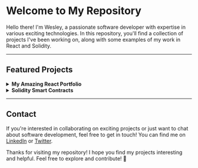 # Welcome to My Repository

Hello there! I'm Wesley, a passionate software developer with expertise in various exciting technologies. In this repository, you'll find a collection of projects I've been working on, along with some examples of my work in React and Solidity.

---

## Featured Projects

<details>
  <summary><b>My Amazing React Portfolio</b></summary>
  
  In this repository, you'll find a collection of projects I've developed using React, a popular JavaScript library for building interactive and dynamic user interfaces.

  [View Project](https://github.com/WesleyJohn77/React-Portfolio/tree/main)
</details>

<details>
  <summary><b>Solidity Smart Contracts</b></summary>
  
  Here you'll find examples of smart contracts I've developed in Solidity. From simple contracts to complex decentralized applications, I'm excited to share my expertise in this space.

  [View Contracts](link_to_solidity_project)
</details>

---

## Contact
If you're interested in collaborating on exciting projects or just want to chat about software development, feel free to get in touch! You can find me on [LinkedIn](link_to_linkedin) or [Twitter](link_to_twitter).

Thanks for visiting my repository! I hope you find my projects interesting and helpful. Feel free to explore and contribute! 🚀

